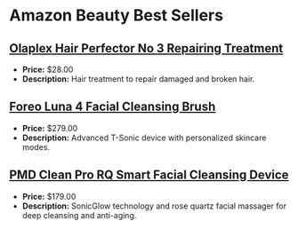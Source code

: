 # Amazon Beauty Best Sellers

## [Olaplex Hair Perfector No 3 Repairing Treatment](https://www.amazon.com/dp/B00SNM5US4?tag=mychanneld-20)
- **Price:** $28.00
- **Description:** Hair treatment to repair damaged and broken hair.

## [Foreo Luna 4 Facial Cleansing Brush](https://www.amazon.com/dp/B09WJ1TZ34?tag=mychanneld-20)
- **Price:** $279.00
- **Description:** Advanced T-Sonic device with personalized skincare modes.

## [PMD Clean Pro RQ Smart Facial Cleansing Device](https://www.amazon.com/dp/B07X6LZ9ZG?tag=mychanneld-20)
- **Price:** $179.00
- **Description:** SonicGlow technology and rose quartz facial massager for deep cleansing and anti-aging.

